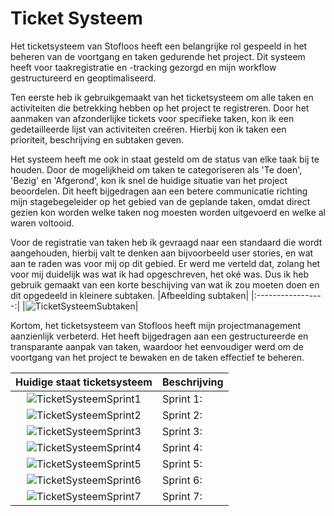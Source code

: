 # Ticket Systeem
Het ticketsysteem van Stofloos heeft een belangrijke rol gespeeld in het beheren van de voortgang en taken gedurende het project. 
Dit systeem heeft voor taakregistratie en -tracking gezorgd en mijn workflow gestructureerd en geoptimaliseerd.

Ten eerste heb ik gebruikgemaakt van het ticketsysteem om alle taken en activiteiten die betrekking hebben op het project te registreren. 
Door het aanmaken van afzonderlijke tickets voor specifieke taken, kon ik een gedetailleerde lijst van activiteiten creëren. Hierbij kon ik taken een prioriteit, beschrijving en subtaken geven. 

Het systeem heeft me ook in staat gesteld om de status van elke taak bij te houden. Door de mogelijkheid om taken te categoriseren als 'Te doen', 'Bezig' en  'Afgerond', 
kon ik snel de huidige situatie van het project beoordelen. Dit heeft bijgedragen aan een betere communicatie richting mijn stagebegeleider op het gebied van de geplande taken, 
omdat direct gezien kon worden welke taken nog moesten worden uitgevoerd en welke al waren voltooid.

Voor de registratie van taken heb ik gevraagd naar een standaard die wordt aangehouden, hierbij valt te denken aan bijvoorbeeld user stories, en wat aan te raden was voor 
mij op dit gebied. Er werd me verteld dat, zolang het voor mij duidelijk was wat ik had opgeschreven, het oké was. Dus ik heb gebruik gemaakt van een korte beschijving van wat ik zou moeten doen en dit opgedeeld 
in kleinere subtaken. 
|Afbeelding subtaken|
|:-----------------:|
|![TicketSysteemSubtaken](https://github.com/Timsel1/PortfolioS5/assets/90602424/c28f6307-1b67-4f8f-8ee3-01ee03c0ffec)|

Kortom, het ticketsysteem van Stofloos heeft mijn projectmanagement aanzienlijk verbeterd. Het heeft bijgedragen aan een gestructureerde en transparante aanpak van taken, 
waardoor het eenvoudiger werd om de voortgang van het project te bewaken en de taken effectief te beheren.

|Huidige staat ticketsysteem|Beschrijving|
|:-------------------------:|:-----------|
|![TicketSysteemSprint1](https://github.com/Timsel1/PortfolioS5/assets/90602424/73dc4303-0bcd-404a-a05a-72a2772f8200)|Sprint 1:|
|![TicketSysteemSprint2](https://github.com/Timsel1/PortfolioS5/assets/90602424/bd1462cc-37bd-4503-92f6-7e6e1410b949)|Sprint 2:|
|![TicketSysteemSprint3](https://github.com/Timsel1/PortfolioS5/assets/90602424/2be1ced4-889a-4517-8034-89148e94813a)|Sprint 3:|
|![TicketSysteemSprint4](https://github.com/Timsel1/PortfolioS5/assets/90602424/e81d2277-e321-43b9-88c9-569b1ca4d591)|Sprint 4:|
|![TicketSysteemSprint5](https://github.com/Timsel1/PortfolioS5/assets/90602424/3d54268d-582d-4952-ae6e-2d3f50bef6d3)|Sprint 5:|
|![TicketSysteemSprint6](https://github.com/Timsel1/PortfolioS5/assets/90602424/45cd14bc-6a84-45bd-b729-7175ce42d593)|Sprint 6:|
|![TicketSysteemSprint7](https://github.com/Timsel1/PortfolioS5/assets/90602424/aa560eba-ef28-443d-96bc-cf6cb4cbf2c9)|Sprint 7:|
